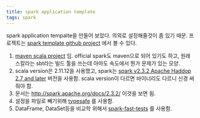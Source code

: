 ```yaml
---
title: spark application template
tags: spark
---
```


spark application tempalte을 만들어 보았다.
의외로 설정해줄것이 좀 있기 때문. 
프로젝트는 [ spark template github project](https://github.com/nberserk/sandbox/tree/master/spark) 에서 볼 수 있다.

1. [maven scala project](https://docs.scala-lang.org/tutorials/scala-with-maven.html) 임. official spark도 maven으로 되어 있기도 하고, 원래 스칼라는 sbt라는 빌드 툴을 쓰는데 아마도 속도에서 뭔가 문제가 있는 모양.
1. scala version은 2.11.12을 사용했고, spark는 [spark v2.3.2 Apache Haddop 2.7 and later](http://spark.apache.org/downloads.html) 버전을 사용함. scala version이 다르면 바이너리도 다르니 신경 써줘야 함.
1. 문서는 http://spark.apache.org/docs/2.3.2/ 이것을 보면 됨.
1. 설정을 파일로 빼기위해 [typesafe](https://github.com/lightbend/config) 를 사용함. 
1. DataFrame, DataSet등을 비교학 위해서 [spark-fast-tests](https://github.com/MrPowers/spark-fast-tests) 를 사용함.

